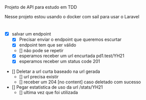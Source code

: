 Projeto de API para estudo em TDD

Nesse projeto estou usando o docker com sail para usar o Laravel

# 
- [x] salvar um endpoint
  - [x] Precisar enviar o endpoint que queremos escurtar
  - [x] endpoint tem que ser válido
  - [] não pode se repetir
  - [x] esperamos receber um url encurtada pd1.test/YH21
  - [x] esperamos receber um status code 201
- [] Deletar a url curta baseado na url gerada
  - [] url precisa existir
  - [] receber um 204 [no content] caso deletado com sucesso
- [] Pegar estatistica de uso da url /stats/YH21
  - [] ultima vez que foi utilizada
